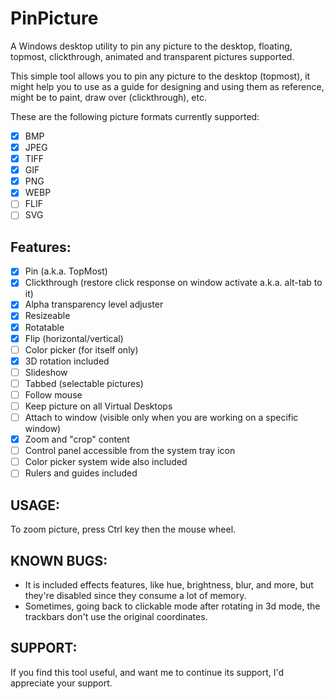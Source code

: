 # PinPicture

A Windows desktop utility to pin any picture to the desktop, floating, topmost, clickthrough, animated and transparent pictures supported.

This simple tool allows you to pin any picture to the desktop (topmost), it might help you to use as a guide for designing and using them as reference, might be to paint, draw over (clickthrough), etc.

These are the following picture formats currently supported:

- [x] BMP
- [x] JPEG
- [x] TIFF
- [x] GIF
- [x] PNG
- [x] WEBP
- [ ] FLIF
- [ ] SVG

## Features:

- [x] Pin (a.k.a. TopMost)
- [x] Clickthrough (restore click response on window activate a.k.a. alt-tab to it)
- [x] Alpha transparency level adjuster
- [x] Resizeable
- [x] Rotatable
- [x] Flip (horizontal/vertical)
- [ ] Color picker (for itself only)
- [x] 3D rotation included
- [ ] Slideshow
- [ ] Tabbed (selectable pictures)
- [ ] Follow mouse
- [ ] Keep picture on all Virtual Desktops
- [ ] Attach to window (visible only when you are working on a specific window)
- [x] Zoom and "crop" content
- [ ] Control panel accessible from the system tray icon
- [ ] Color picker system wide also included
- [ ] Rulers and guides included

## USAGE:

To zoom picture, press Ctrl key then the mouse wheel.

## KNOWN BUGS:

- It is included effects features, like hue, brightness, blur, and more, but they're disabled since they consume a lot of memory.
- Sometimes, going back to clickable mode after rotating in 3d mode, the trackbars don't use the original coordinates.

## SUPPORT:

If you find this tool useful, and want me to continue its support, I'd appreciate your support.    

